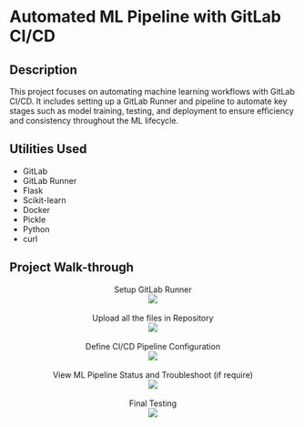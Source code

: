 <h1>Automated ML Pipeline with GitLab CI/CD</h1>


<h2>Description</h2>
This project focuses on automating machine learning workflows with GitLab CI/CD. It includes setting up a GitLab Runner and pipeline to automate key stages such as model training, testing, and deployment to ensure efficiency and consistency throughout the ML lifecycle.
<br />


<h2>Utilities Used</h2>

- GitLab
- GitLab Runner
- Flask
- Scikit-learn
- Docker
- Pickle
- Python
- curl


<h2>Project Walk-through</h2>

<p align="center">
Setup GitLab Runner <br />
<img src="https://i.imgur.com/htIKnQq.jpeg" />
<br />
<br />
Upload all the files in Repository <br/>
<img src="https://i.imgur.com/j12dE9h.jpeg"/>
<br />
<br />
Define CI/CD Pipeline Configuration <br/>
<img src="https://i.imgur.com/PaeKKru.jpeg" />
<br />
<br />
View ML Pipeline Status and Troubleshoot (if require) <br/>
<img src="https://i.imgur.com/1bwRVnm.jpeg"/>
<br />
<br />
Final Testing <br/>
<img src="https://i.imgur.com/wfpLuMf.jpeg"/>
<br />
</p>
